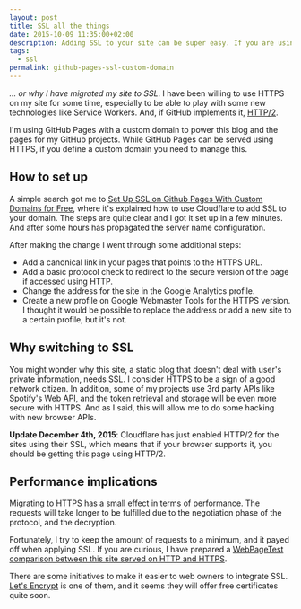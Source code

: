 ```yaml
---
layout: post
title: SSL all the things
date: 2015-10-09 11:35:00+02:00
description: Adding SSL to your site can be super easy. If you are using GitHub Pages with a custom domain, read this.
tags:
  - ssl
permalink: github-pages-ssl-custom-domain
---
```

_... or why I have migrated my site to SSL_. I have been willing to use HTTPS on my site for some time, especially to be able to play with some new technologies like Service Workers. And, if GitHub implements it, [HTTP/2](https://en.wikipedia.org/wiki/HTTP/2#Encryption).

I'm using GitHub Pages with a custom domain to power this blog and the pages for my GitHub projects. While GitHub Pages can be served using HTTPS, if you define a custom domain you need to manage this.

<!-- more -->
## How to set up
A simple search got me to [Set Up SSL on Github Pages With Custom Domains for Free](https://sheharyar.me/blog/free-ssl-for-github-pages-with-custom-domains/), where it's explained how to use Cloudflare to add SSL to your domain. The steps are quite clear and I got it set up in a few minutes. And after some hours has propagated the server name configuration.

After making the change I went through some additional steps:

- Add a canonical link in your pages that points to the HTTPS URL.
- Add a basic protocol check to redirect to the secure version of the page if accessed using HTTP.
- Change the address for the site in the Google Analytics profile.
- Create a new profile on Google Webmaster Tools for the HTTPS version. I thought it would be possible to replace the address or add a new site to a certain profile, but it's not.

## Why switching to SSL
You might wonder why this site, a static blog that doesn't deal with user's private information, needs SSL. I consider HTTPS to be a sign of a good network citizen. In addition, some of my projects use 3rd party APIs like Spotify's Web API, and the token retrieval and storage will be even more secure with HTTPS. And as I said, this will allow me to do some hacking with new browser APIs.

**Update December 4th, 2015**: Cloudflare has just enabled HTTP/2 for the sites using their SSL, which means that if your browser supports it, you should be getting this page using HTTP/2.

## Performance implications
Migrating to HTTPS has a small effect in terms of performance. The requests will take longer to be fulfilled due to the negotiation phase of the protocol, and the decryption.

Fortunately, I try to keep the amount of requests to a minimum, and it payed off when applying SSL. If you are curious, I have prepared a [WebPageTest comparison between this site served on HTTP and HTTPS](http://www.webpagetest.org/video/compare.php?tests=151009_JQ_F73,151009_JT_F76).

There are some initiatives to make it easier to web owners to integrate SSL. [Let's Encrypt](https://letsencrypt.org/) is one of them, and it seems they will offer free certificates quite soon.

